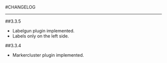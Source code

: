 #CHANGELOG

---------

##3.3.5
- Labelgun plugin implemented.
- Labels only on the left side.

##3.3.4
- Markercluster plugin implemented.
